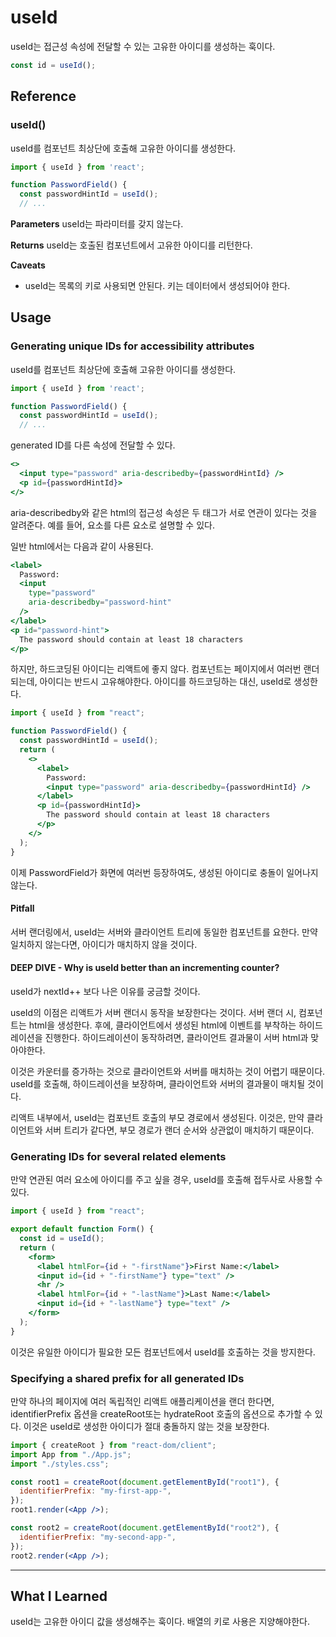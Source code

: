 # useId

useId는 접근성 속성에 전달할 수 있는 고유한 아이디를 생성하는 훅이다.

```jsx
const id = useId();
```

## Reference

### useId()

useId를 컴포넌트 최상단에 호출해 고유한 아이디를 생성한다.

```jsx
import { useId } from 'react';

function PasswordField() {
  const passwordHintId = useId();
  // ...
```

**Parameters**
useId는 파라미터를 갖지 않는다.

**Returns**
useId는 호출된 컴포넌트에서 고유한 아이디를 리턴한다.

**Caveats**

- useId는 목록의 키로 사용되면 안된다. 키는 데이터에서 생성되어야 한다.

## Usage

### Generating unique IDs for accessibility attributes

useId를 컴포넌트 최상단에 호출해 고유한 아이디를 생성한다.

```jsx
import { useId } from 'react';

function PasswordField() {
  const passwordHintId = useId();
  // ...
```

generated ID를 다른 속성에 전달할 수 있다.

```jsx
<>
  <input type="password" aria-describedby={passwordHintId} />
  <p id={passwordHintId}>
</>
```

aria-describedby와 같은 html의 접근성 속성은 두 태그가 서로 연관이 있다는 것을 알려준다.
예를 들어, 요소를 다른 요소로 설명할 수 있다.

일반 html에서는 다음과 같이 사용된다.

```jsx
<label>
  Password:
  <input
    type="password"
    aria-describedby="password-hint"
  />
</label>
<p id="password-hint">
  The password should contain at least 18 characters
</p>
```

하지만, 하드코딩된 아이디는 리액트에 좋지 않다. 컴포넌트는 페이지에서 여러번 랜더 되는데, 아이디는 반드시 고유해야한다.
아이디를 하드코딩하는 대신, useId로 생성한다.

```jsx
import { useId } from "react";

function PasswordField() {
  const passwordHintId = useId();
  return (
    <>
      <label>
        Password:
        <input type="password" aria-describedby={passwordHintId} />
      </label>
      <p id={passwordHintId}>
        The password should contain at least 18 characters
      </p>
    </>
  );
}
```

이제 PasswordField가 화면에 여러번 등장하여도, 생성된 아이디로 충돌이 일어나지 않는다.

#### Pitfall

서버 랜더링에서, useId는 서버와 클라이언트 트리에 동일한 컴포넌트를 요한다. 만약 일치하지 않는다면, 아이디가 매치하지 않을 것이다.

#### DEEP DIVE - Why is useId better than an incrementing counter?

useId가 nextId++ 보다 나은 이유를 궁금할 것이다.

useId의 이점은 리액트가 서버 랜더시 동작을 보장한다는 것이다. 서버 랜더 시, 컴포넌트는 html을 생성한다. 후에, 클라이언트에서 생성된 html에 이벤트를 부착하는 하이드레이션을 진행한다. 하이드레이션이 동작하려면, 클라이언트 결과물이 서버 html과 맞아야한다.

이것은 카운터를 증가하는 것으로 클라이언트와 서버를 매치하는 것이 어렵기 때문이다. useId를 호출해, 하이드레이션을 보장하며, 클라이언트와 서버의 결과물이 매치될 것이다.

리액트 내부에서, useId는 컴포넌트 호출의 부모 경로에서 생성된다. 이것은, 만약 클라이언트와 서버 트리가 같다면, 부모 경로가 랜더 순서와 상관없이 매치하기 때문이다.

### Generating IDs for several related elements

만약 연관된 여러 요소에 아이디를 주고 싶을 경우, useId를 호출해 접두사로 사용할 수 있다.

```jsx
import { useId } from "react";

export default function Form() {
  const id = useId();
  return (
    <form>
      <label htmlFor={id + "-firstName"}>First Name:</label>
      <input id={id + "-firstName"} type="text" />
      <hr />
      <label htmlFor={id + "-lastName"}>Last Name:</label>
      <input id={id + "-lastName"} type="text" />
    </form>
  );
}
```

이것은 유일한 아이디가 필요한 모든 컴포넌트에서 useId를 호출하는 것을 방지한다.

### Specifying a shared prefix for all generated IDs

만약 하나의 페이지에 여러 독립적인 리액트 애플리케이션을 랜더 한다면, identifierPrefix 옵션을 createRoot또는 hydrateRoot 호출의 옵션으로 추가할 수 있다. 이것은 useId로 생성한 아이디가 절대 충돌하지 않는 것을 보장한다.

```jsx
import { createRoot } from "react-dom/client";
import App from "./App.js";
import "./styles.css";

const root1 = createRoot(document.getElementById("root1"), {
  identifierPrefix: "my-first-app-",
});
root1.render(<App />);

const root2 = createRoot(document.getElementById("root2"), {
  identifierPrefix: "my-second-app-",
});
root2.render(<App />);
```

---

## What I Learned

useId는 고유한 아이디 값을 생성해주는 훅이다.
배열의 키로 사용은 지양해야한다.

